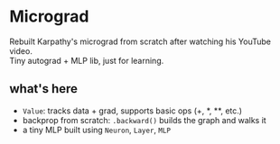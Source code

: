 # Micrograd

Rebuilt Karpathy's micrograd from scratch after watching his YouTube video.  
Tiny autograd + MLP lib, just for learning.

## what's here
- `Value`: tracks data + grad, supports basic ops (+, *, **, etc.)
- backprop from scratch: `.backward()` builds the graph and walks it
- a tiny MLP built using `Neuron`, `Layer`, `MLP`
